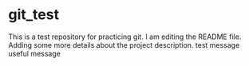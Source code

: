 # git_test
This is a test repository for practicing git.
I am editing the README file. Adding some more details about the project description.
test message
useful message
